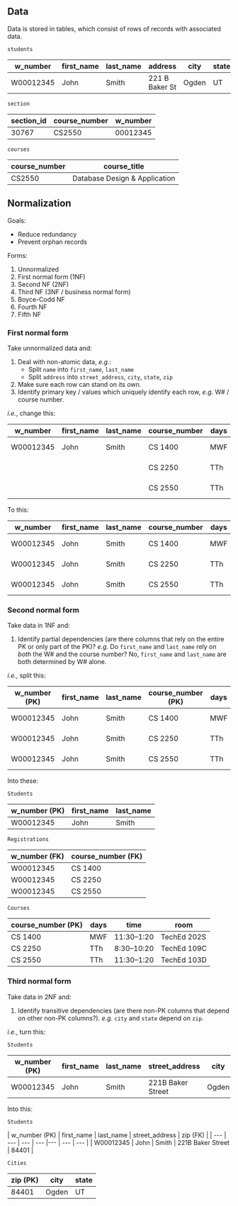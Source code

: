 ## Data

Data is stored in tables, which consist of rows of records with associated data.

`students`

| w_number | first_name | last_name | address | city | state | zip |
| --- | --- | --- | --- | --- | --- | -- |
| W00012345 | John | Smith | 221 B Baker St | Ogden | UT | 84404 |

`section`

| section_id | course_number | w_number |
| --- | --- | -- |
| 30767 | CS2550 | 00012345 |

`courses`

| course_number | course_title |
| --- | --- |
| CS2550 | Database Design & Application |

## Normalization

Goals:

- Reduce redundancy
- Prevent orphan records

Forms:

1. Unnormalized
1. First normal form (1NF)
1. Second NF (2NF)
1. Third NF (3NF / business normal form)
1. Boyce-Codd NF
1. Fourth NF
1. Fifth NF

### First normal form

Take unnormalized data and:

1. Deal with non-atomic data, *e.g.*:
    - Split `name` into `first_name`, `last_name`
    - Split `address` into `street_address`, `city`, `state`, `zip`
1. Make sure each row can stand on its own.
1. Identify primary key / values which uniquely identify each row, *e.g.* W# / course number.

*i.e.*, change this:

| w_number | first_name | last_name | course_number | days | time | room |
| --- | --- | --- | --- | --- | --- | --- |
| W00012345 | John | Smith | CS 1400 | MWF | 11:30–1:20 | TechEd 202S |
|  |  |  | CS 2250 | TTh | 8:30–10:20 | TechEd 109C |
|  |  |  | CS 2550 | TTh | 11:30–1:20 | TechEd 103D |

To this:

| w_number | first_name | last_name | course_number | days | time | room |
| --- | --- | --- | --- | --- | --- | --- |
| W00012345 | John | Smith | CS 1400 | MWF | 11:30–1:20 | TechEd 202S |
| W00012345 | John | Smith | CS 2250 | TTh | 8:30–10:20 | TechEd 109C |
| W00012345 | John | Smith | CS 2550 | TTh | 11:30–1:20 | TechEd 103D |

### Second normal form

Take data in 1NF and:

1. Identify partial dependencies (are there columns that rely on the entire PK
or only part of the PK)? *e.g.* Do `first_name` and `last_name` rely on *both*
the W# and the course number? No, `first_name` and `last_name` are both
determined by W# alone.

*i.e.*, split this:

| w_number (PK) | first_name | last_name | course_number (PK) | days | time | room |
| --- | --- | --- | --- | --- | --- | --- |
| W00012345 | John | Smith | CS 1400 | MWF | 11:30–1:20 | TechEd 202S |
| W00012345 | John | Smith | CS 2250 | TTh | 8:30–10:20 | TechEd 109C |
| W00012345 | John | Smith | CS 2550 | TTh | 11:30–1:20 | TechEd 103D |

Into these:

`Students`

| w_number (PK) | first_name | last_name |
| --- | --- | --- |
| W00012345 | John | Smith |

`Registrations`

| w_number (FK) | course_number (FK) |
| --- | --- |
| W00012345 | CS 1400 |
| W00012345 | CS 2250 |
| W00012345 | CS 2550 |

`Courses`

| course_number (PK) | days | time | room |
| --- | --- | --- | --- |
| CS 1400 | MWF | 11:30–1:20 | TechEd 202S |
| CS 2250 | TTh | 8:30–10:20 | TechEd 109C |
| CS 2550 | TTh | 11:30–1:20 | TechEd 103D |

### Third normal form

Take data in 2NF and:

1. Identify transitive dependencies (are there non-PK columns that depend on
other non-PK columns?). *e.g.* `city` and `state` depend on `zip`.

*i.e.*, turn this:

`Students`

| w_number (PK) | first_name | last_name | street_address | city | state | zip |
| --- | --- | --- | --- |--- | --- | --- |
| W00012345 | John | Smith | 221B Baker Street | Ogden | UT | 84401 |

Into this:

`Students`

| w_number (PK) | first_name | last_name | street_address | zip (FK) |
| --- | --- | --- | --- |--- | --- | --- |
| W00012345 | John | Smith | 221B Baker Street | 84401 |

`Cities`

| zip (PK) | city | state |
| --- | --- | --- |
| 84401 | Ogden | UT |
